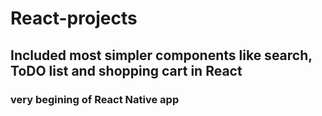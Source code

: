 # React-projects
## Included most simpler components like search, ToDO list and shopping cart in React 
### very begining of React Native app

